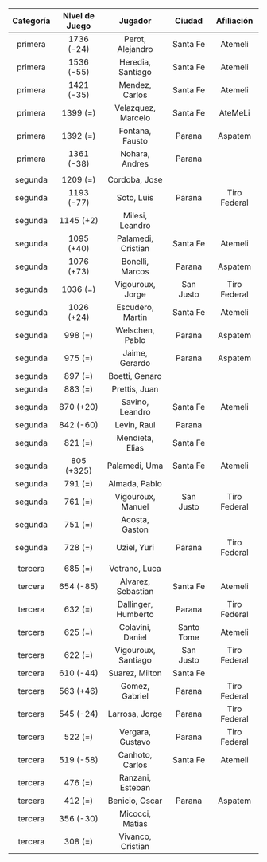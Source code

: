 |  Categoría  |  Nivel de Juego  |       Jugador       |   Ciudad   |  Afiliación  |
|:-----------:|:----------------:|:-------------------:|:----------:|:------------:|
|   primera   |    1736 (-24)    |  Perot, Alejandro   |  Santa Fe  |   Atemeli    |
|   primera   |    1536 (-55)    |  Heredia, Santiago  |  Santa Fe  |   Atemeli    |
|   primera   |    1421 (-35)    |   Mendez, Carlos    |  Santa Fe  |   Atemeli    |
|   primera   |     1399 (=)     | Velazquez, Marcelo  |  Santa Fe  |   AteMeLi    |
|   primera   |     1392 (=)     |   Fontana, Fausto   |   Parana   |   Aspatem    |
|   primera   |    1361 (-38)    |   Nohara, Andres    |   Parana   |              |
|             |                  |                     |            |              |
|   segunda   |     1209 (=)     |    Cordoba, Jose    |            |              |
|   segunda   |    1193 (-77)    |     Soto, Luis      |   Parana   | Tiro Federal |
|   segunda   |    1145 (+2)     |   Milesi, Leandro   |            |              |
|   segunda   |    1095 (+40)    | Palamedi, Cristian  |  Santa Fe  |   Atemeli    |
|   segunda   |    1076 (+73)    |   Bonelli, Marcos   |   Parana   |   Aspatem    |
|   segunda   |     1036 (=)     |  Vigouroux, Jorge   | San Justo  | Tiro Federal |
|   segunda   |    1026 (+24)    |  Escudero, Martin   |  Santa Fe  |   Atemeli    |
|   segunda   |     998 (=)      |   Welschen, Pablo   |   Parana   |   Aspatem    |
|   segunda   |     975 (=)      |   Jaime, Gerardo    |   Parana   |   Aspatem    |
|   segunda   |     897 (=)      |   Boetti, Genaro    |            |              |
|   segunda   |     883 (=)      |    Prettis, Juan    |            |              |
|   segunda   |    870 (+20)     |   Savino, Leandro   |  Santa Fe  |   Atemeli    |
|   segunda   |    842 (-60)     |     Levin, Raul     |   Parana   |              |
|   segunda   |     821 (=)      |   Mendieta, Elias   |  Santa Fe  |              |
|   segunda   |    805 (+325)    |    Palamedi, Uma    |  Santa Fe  |   Atemeli    |
|   segunda   |     791 (=)      |    Almada, Pablo    |            |              |
|   segunda   |     761 (=)      |  Vigouroux, Manuel  | San Justo  | Tiro Federal |
|   segunda   |     751 (=)      |   Acosta, Gaston    |            |              |
|   segunda   |     728 (=)      |     Uziel, Yuri     |   Parana   | Tiro Federal |
|             |                  |                     |            |              |
|   tercera   |     685 (=)      |    Vetrano, Luca    |            |              |
|   tercera   |    654 (-85)     | Alvarez, Sebastian  |  Santa Fe  |   Atemeli    |
|   tercera   |     632 (=)      | Dallinger, Humberto |   Parana   | Tiro Federal |
|   tercera   |     625 (=)      |  Colavini, Daniel   | Santo Tome |   Atemeli    |
|   tercera   |     622 (=)      | Vigouroux, Santiago | San Justo  | Tiro Federal |
|   tercera   |    610 (-44)     |   Suarez, Milton    |  Santa Fe  |              |
|   tercera   |    563 (+46)     |   Gomez, Gabriel    |   Parana   | Tiro Federal |
|   tercera   |    545 (-24)     |   Larrosa, Jorge    |   Parana   | Tiro Federal |
|   tercera   |     522 (=)      |  Vergara, Gustavo   |   Parana   | Tiro Federal |
|   tercera   |    519 (-58)     |   Canhoto, Carlos   |  Santa Fe  |   Atemeli    |
|   tercera   |     476 (=)      |  Ranzani, Esteban   |            |              |
|   tercera   |     412 (=)      |   Benicio, Oscar    |   Parana   |   Aspatem    |
|   tercera   |    356 (-30)     |   Micocci, Matias   |            |              |
|   tercera   |     308 (=)      |  Vivanco, Cristian  |            |              |